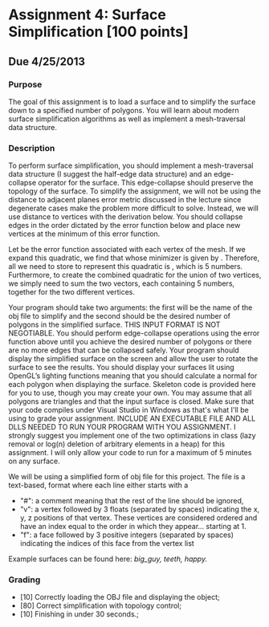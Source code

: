 # Assignment 4: Surface Simplification [100 points]

## Due 4/25/2013

### Purpose

The goal of this assignment is to load a surface and to simplify the surface down to a specified number of polygons. You will learn about modern surface simplification algorithms as well as implement a mesh-traversal data structure.

### Description

To perform surface simplification, you should implement a mesh-traversal data structure (I suggest the half-edge data structure) and an edge-collapse operator for the surface. This edge-collapse should preserve the topology of the surface. To simplify the assignment, we will not be using the distance to adjacent planes error metric discussed in the lecture since degenerate cases make the problem more difficult to solve. Instead, we will use distance to vertices with the derivation below. You should collapse edges in the order dictated by the error function below and place new vertices at the minimum of this error function.

Let  be the error function associated with each vertex of the mesh. If we expand this quadratic, we find that
 whose minimizer is given by . Therefore, all we need to store to represent this quadratic is , which is 5 numbers. Furthermore, to create the combined quadratic for the union of two vertices, we simply need to sum the two vectors, each containing 5 numbers, together for the two different vertices.

 Your program should take two arguments: the first will be the name of the obj file to simplify and the second should be the desired number of polygons in the simplified surface. THIS INPUT FORMAT IS NOT NEGOTIABLE. You should perform edge-collapse operations using the error function above until you achieve the desired number of polygons or there are no more edges that can be collapsed safely. Your program should display the simplified surface on the screen and allow the user to rotate the surface to see the results. You should display your surfaces lit using OpenGL’s lighting functions meaning that you should calculate a normal for each polygon when displaying the surface. Skeleton code is provided here for you to use, though you may create your own. You may assume that all polygons are triangles and that the input surface is closed. Make sure that your code compiles under Visual Studio in Windows as that's what I'll be using to grade your assignment. INCLUDE AN EXECUTABLE FILE AND ALL DLLS NEEDED TO RUN YOUR PROGRAM WITH YOU ASSIGNMENT. I strongly suggest you implement one of the two optimizations in class (lazy removal or log(n) deletion of arbitrary elements in a heap) for this assignment. I will only allow your code to run for a maximum of 5 minutes on any surface.

 We will be using a simplified form of obj file for this project. The file is a text-based, format where each line either starts with a
 - "#": a comment meaning that the rest of the line should be ignored,
 - "v": a vertex followed by 3 floats (separated by spaces) indicating the x, y, z positions of that vertex. These vertices are considered ordered and have an index equal to the order in which they appear... starting at 1.
 - "f": a face followed by 3 positive integers (separated by spaces) indicating the indices of this face from the vertex list


 Example surfaces can be found here: *big_guy, teeth, happy.*

### Grading

- [10] Correctly loading the OBJ file and displaying the object;
- [80] Correct simplification with topology control;
- [10] Finishing in under 30 seconds.;
